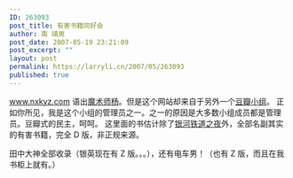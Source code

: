 ```yaml
---
ID: 263093
post_title: 有害书籍同好会
author: 南 靖男
post_date: 2007-05-19 23:21:09
post_excerpt: ""
layout: post
permalink: https://larryli.cn/2007/05/263093
published: true
---
```

<a href="http://www.nxkyz.com/">www.nxkyz.com</a> 语出<a href="http://www.douban.com/group/yang/">魔术师杨</a>。但是这个网站却来自于另外一个<a href="http://www.douban.com/group/LNovel/">豆瓣小组</a>。
正如你所见，我是这个小组的管理员之一。之一的原因是大多数小组成员都是管理员。豆瓣式的民主，呵呵。
这里面的书估计除了<a href="http://www.douban.com/subject/1855231/">银河铁道之夜</a>外，全部名副其实的有害书籍，完全 D 版，非正规来源。
<!--more-->
田中大神全部收录（银英现在有 Z 版。。。），还有电车男！（也有 Z 版，而且在我书柜上就有。）
